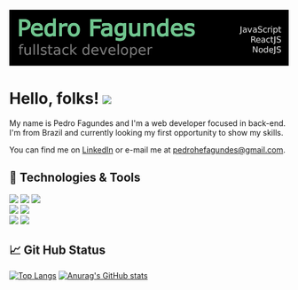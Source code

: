 
[![Header](https://github.com/PedroheFagundes/PedroheFagundes/blob/main/header.png "Header")](https://some-url.dev/)
# Hello, folks! <img src="https://raw.githubusercontent.com/MartinHeinz/MartinHeinz/master/wave.gif" width="30px">
My name is Pedro Fagundes and I'm a web developer focused in back-end.  
I'm from Brazil and currently looking my first opportunity to show my skills. 


You can find me on <a href="https://www.linkedin.com/in/pedrofagundes/" target="_blank">LinkedIn</a> or e-mail me at pedrohefagundes@gmail.com.

## 🔧 Technologies & Tools
![](https://img.shields.io/badge/OS-Linux-informational?style=logoColor=white&color=2bbc8a) ![](https://img.shields.io/badge/Editor-VS_Code-informational?style=logoColor=white&color=2bbc8a) ![](https://img.shields.io/badge/Code-Java_Script-informational?style=logoColor=white&color=2bbc8a)  
![](https://img.shields.io/badge/Tools-ReactJS-informational?style=logoColor=white&color=2bbc8a) ![](https://img.shields.io/badge/Tools-NodeJS-informational?style=logoColor=white&color=2bbc8a)  
![](https://img.shields.io/badge/Test-Jest-informational?style=logoColor=white&color=2bbc8a) ![](https://img.shields.io/badge/Test-Enzyme-informational?style=logoColor=white&color=2bbc8a)  


## 📈 Git Hub Status
[![Top Langs](https://github-readme-stats.vercel.app/api/top-langs/?username=PedroheFagundes&langs_count=8&theme=dark)](https://github.com/pedrohefagundes?tab=repositories)
[![Anurag's GitHub stats](https://github-readme-stats.vercel.app/api?username=PedroheFagundes&count_private=true&show_icons=true&theme=dark)](https://github.com/pedrohefagundes?tab=repositories)
